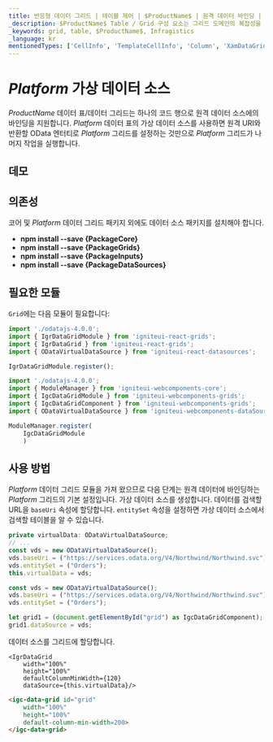 ```yaml
---
title: 반응형 데이터 그리드 | 테이블 제어 | $ProductName$ | 원격 데이터 바인딩 | Infragistics
_description: $ProductName$ Table / Grid 구성 요소는 그리드 도메인의 복잡성을 관리 가능한 API로 단순화하여 사용자가 데이터 컬렉션을 바인딩 할 수 있도록합니다.
_keywords: grid, table, $ProductName$, Infragistics
_language: kr
mentionedTypes: ['CellInfo', 'TemplateCellInfo', 'Column', 'XamDataGrid']
---
```


# $Platform$ 가상 데이터 소스

$ProductName$ 데이터 표/데이터 그리드는 하나의 코드 행으로 원격 데이터 소스에의 바인딩을 지원합니다.  $Platform$ 데이터 표의 가상 데이터 소스를 사용하면 원격 URI와 반환할 OData 엔터티로 $Platform$ 그리드를 설정하는 것만으로 $Platform$ 그리드가 나머지 작업을 실행합니다.

## 데모


<code-view style="height: 600px"
           data-demos-base-url="{environment:dvDemosBaseUrl}"
           iframe-src="{environment:dvDemosBaseUrl}/grids/data-grid-binding-remote-data"
           github-src="grids/data-grid/binding-remote-data">
</code-view>

<div class="divider--half"></div>

## 의존성
코어 및 $Platform$ 데이터 그리드 패키지 외에도 데이터 소스 패키지를 설치해야 합니다.

- **npm install --save {PackageCore}**
- **npm install --save {PackageGrids}**
- **npm install --save {PackageInputs}**
- **npm install --save {PackageDataSources}**

## 필요한 모듈

`Grid`에는 다음 모듈이 필요합니다:

```ts
import './odatajs-4.0.0';
import { IgrDataGridModule } from 'igniteui-react-grids';
import { IgrDataGrid } from 'igniteui-react-grids';
import { ODataVirtualDataSource } from 'igniteui-react-datasources';

IgrDataGridModule.register();
```
```ts
import './odatajs-4.0.0';
import { ModuleManager } from 'igniteui-webcomponents-core';
import { IgcDataGridModule } from 'igniteui-webcomponents-grids';
import { IgcDataGridComponent } from 'igniteui-webcomponents-grids';
import { ODataVirtualDataSource } from 'igniteui-webcomponents-dataSource';

ModuleManager.register(
    IgcDataGridModule
    )

```
<div class="divider--half"></div>

## 사용 방법
$Platform$ 데이터 그리드 모듈을 가져 왔으므로 다음 단계는 원격 데이터에 바인딩하는 $Platform$ 그리드의 기본 설정입니다. 가상 데이터 소스를 생성합니다. 데이터를 검색할 URL을 `baseUri` 속성에 할당합니다. `entitySet` 속성을 설정하면 가상 데이터 소스에서 검색할 테이블을 알 수 있습니다.

```ts
private virtualData: ODataVirtualDataSource;
// ...
const vds = new ODataVirtualDataSource();
vds.baseUri = ("https://services.odata.org/V4/Northwind/Northwind.svc");
vds.entitySet = ("Orders");
this.virtualData = vds;
```
```ts
const vds = new ODataVirtualDataSource();
vds.baseUri = ("https://services.odata.org/V4/Northwind/Northwind.svc");
vds.entitySet = ("Orders");

let grid1 = (document.getElementById("grid") as IgcDataGridComponent);
grid1.dataSource = vds;
```

데이터 소스를 그리드에 할당합니다.
```tsx
<IgrDataGrid
    width="100%"
    height="100%"
    defaultColumnMinWidth={120}
    dataSource={this.virtualData}/>
```

```html
<igc-data-grid id="grid"
    width="100%"
    height="100%"
    default-column-min-width=200>
</igc-data-grid>
```